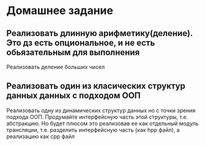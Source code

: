 # Домашнее задание

## Реализовать длинную арифметику(деление). Это дз есть опциональное, и не есть обьязательным для выполнения
Реализовать деление больших чисел

## Реализовать один из класических структур данных данных с подходом ООП
Реализовать одну из динамических структур данных но с точки зрения подхода ООП. Продумайте интерфейсную часть этой структуры, т.е. абстракцию.
Но будет плюсом это реализовав ее как отдельный модуль трансляции, т.е. разделить интерфейсную часть (как hpp файл), а реализацию как cpp файл
